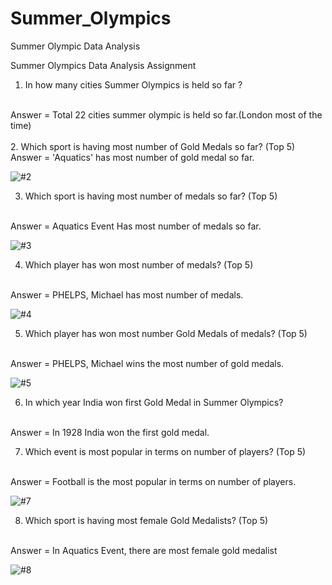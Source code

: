 # Summer_Olympics
Summer Olympic Data Analysis

Summer Olympics Data Analysis Assignment 

1. In how many cities Summer Olympics is held so far ?
<br>
Answer = Total 22 cities summer olympic is held so far.(London most of the time)
<br>
<br>
2. Which sport is having most number of Gold Medals so far? (Top 5)
<br>
Answer = 'Aquatics' has most number of gold medal so far.

![#2](https://user-images.githubusercontent.com/68483305/132919087-e25fb348-a5ed-4475-acb8-fa73657df9c4.png)

3. Which sport is having most number of medals so far? (Top 5)
<br>
Answer = Aquatics Event Has most number of medals so far.

![#3](https://user-images.githubusercontent.com/68483305/132919162-abb8d199-49c0-4856-a813-93625cd93dab.png)

4. Which player has won most number of medals? (Top 5)
<br>
Answer = PHELPS, Michael has most number of medals.

![#4](https://user-images.githubusercontent.com/68483305/132919232-f12b4fc4-bc77-4065-8664-59bf7ea94998.png)


5. Which player has won most number Gold Medals of medals? (Top 5)
<br>
Answer = PHELPS, Michael wins the most number of gold medals.

![#5](https://user-images.githubusercontent.com/68483305/132919326-5b55a9b2-6d48-4c94-a120-2fe3ce5053f5.png)

6. In which year India won first Gold Medal in Summer Olympics? 
<br>
Answer = In 1928 India won the first gold medal.

7.  Which event is most popular in terms on number of players? (Top 5)
<br>
Answer = Football is the most popular in terms on number of players. 

![#7](https://user-images.githubusercontent.com/68483305/132919491-182ee108-ee2f-456b-9a13-b5a453575792.png)

8. Which sport is having most female Gold Medalists? (Top 5)
<br>
Answer = In Aquatics Event, there are most female gold medalist

![#8](https://user-images.githubusercontent.com/68483305/132919595-945251e7-b709-4893-a4ec-82f149d5c3a4.png)












